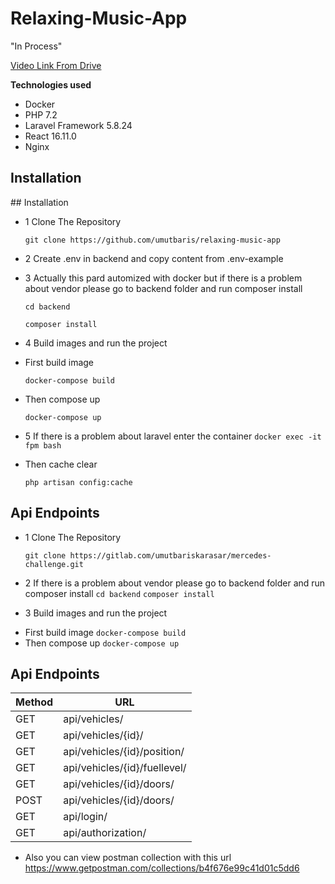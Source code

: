 # Relaxing-Music-App

"In Process"

[Video Link From Drive ](https://drive.google.com/file/d/1Wc6Zg-yfzRtr3yS9Tw9tgo2IOh2XE456/view?usp=sharing)

**Technologies used**
- Docker
- PHP 7.2
- Laravel Framework 5.8.24
- React 16.11.0
- Nginx 

## Installation

\## Installation

* 1 Clone The Repository 

  `git clone https://github.com/umutbaris/relaxing-music-app`
* 2  Create .env in backend and copy content from .env-example

* 3 Actually this pard automized with docker but  if there is a problem about vendor please go to backend folder and run composer install

	`cd backend`

	`composer install`

* 4 Build images and run the project

 - First build image 

   `docker-compose build`

 - Then compose up

    `docker-compose up`

- 5 If there is a problem about laravel enter the container
  `docker exec -it fpm bash`

 - Then cache clear

    `php artisan config:cache`

 ## Api Endpoints

* 1 Clone The Repository 

  `git clone https://gitlab.com/umutbariskarasar/mercedes-challenge.git`

* 2 If there is a problem about vendor please go to backend folder and run composer install
  `cd backend`
  `composer install`


* 3 Build images and run the project
 - First build image 
`docker-compose build`
 - Then compose up
 `docker-compose up`



 ## Api Endpoints

| Method | URL                         |
| -------|-----------------------------|
| GET    | api/vehicles/               |
| GET    | api/vehicles/{id}/          |
| GET    | api/vehicles/{id}/position/ |
| GET    | api/vehicles/{id}/fuellevel/|
| GET    | api/vehicles/{id}/doors/    |
| POST   | api/vehicles/{id}/doors/    |
| GET    | api/login/                  |
| GET    | api/authorization/          |

* Also you can view postman collection with this url 
https://www.getpostman.com/collections/b4f676e99c41d01c5dd6